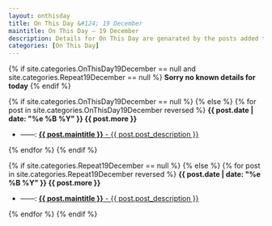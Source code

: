 ```yaml
---
layout: onthisday
title: On This Day &#124; 19 December
maintitle: On This Day — 19 December
description: Details for On This Day are genarated by the posts added to the website so the content is subject to changes/updates over time.
categories: [On This Day]
---
```


{% if site.categories.OnThisDay19December == null and site.categories.Repeat19December == null %}
<strong>Sorry no known details for today</strong>
{% endif %}

{% if site.categories.OnThisDay19December == null %}
{% else %}
{% for post in site.categories.OnThisDay19December reversed %}
<strong>{{ post.date | date: "%e %B %Y" }} {{ post.more }}</strong>
<ul>
<li> ——: <a href="{{ post.url }}"><strong>{{ post.maintitle }}</strong> - {{ post.post_description }}</a></li>
</ul>
{% endfor %}
{% endif %}

{% if site.categories.Repeat19December == null %}
{% else %}
{% for post in site.categories.Repeat19December reversed %}
<strong>{{ post.date | date: "%e %B %Y" }} {{ post.more }}</strong>
<ul>
<li> ——: <a href="{{ post.url }}"><strong>{{ post.maintitle }}</strong> - {{ post.post_description }}</a></li>
</ul>
{% endfor %}
{% endif %}
